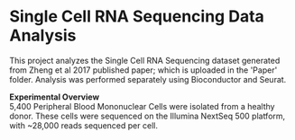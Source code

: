 # Single Cell RNA Sequencing Data Analysis

This project analyzes the Single Cell RNA Sequencing dataset generated from Zheng et al 2017 published paper; which is uploaded in the 'Paper' folder. Analysis was performed separately using Bioconductor and Seurat.

**Experimental Overview**    
5,400 Peripheral Blood Mononuclear Cells were isolated from a healthy donor. These cells were sequenced on the Illumina NextSeq 500 platform, with ~28,000 reads sequenced per cell.

